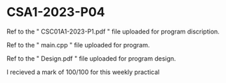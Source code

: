 # CSA1-2023-P04

Ref to the " CSC01A1-2023-P1.pdf " file uploaded for program discription.

Ref to the " main.cpp " file uploaded for program.

Ref to the " Design.pdf " file uploaded for program design.


I recieved a mark of 100/100 for this weekly practical
